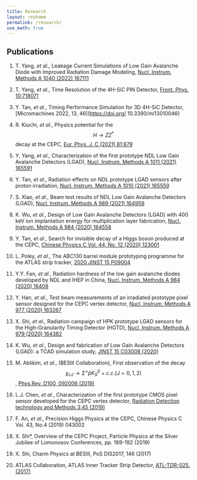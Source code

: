 ```yaml
---
title: Research
layout: reshome
permalink: /research/
use_math: true 
---
```



## Publications 

1. T. Yang, _et al_., Leakage Current Simulations of Low Gain Avalanche Diode with Improved Radiation Damage Modeling, [Nucl. Instrum. Methods A 1040 (2022) 167111](https://doi.org/10.1016/j.nima.2022.167111)  

1. T. Yang, _et al_., Time Resolution of the 4H-SiC PIN Detector, [Front. Phys. 10:718071](https://doi.org/10.3389/fphy.2022.718071) 

1. Y. Tan, _et al_., Timing Performance Simulation for 3D 4H-SiC Detector, [Micromachines 2022, 13, 46](https://doi.org/ 10.3390/mi13010046)


1.  R. Kiuchi, _et al_., Physics potential for the $$H\rightarrow ZZ^*$$ decay at the CEPC, [Eur. Phys. J. C (2021) 81:879](https://doi.org/10.1140/epjc/s10052-021-09653-0)  

2. Y. Yang, _et al_., Characterization of the first prototype NDL Low Gain Avalanche Detectors (LGAD), [Nucl. Instrum. Methods A 1011 (2021) 165591](https://doi.org/10.1016/j.nima.2021.165591)


3. Y. Tan, _et al_., Radiation effects on NDL prototype LGAD sensors after proton irradiation, [Nucl. Instrum. Methods A 1010 (2021) 165559](https://doi.org/10.1016/j.nima.2021.165559) 


4. S. Xiao,  _et al_., Beam test results of NDL Low Gain Avalanche Detectors (LGAD), [Nucl. Instrum. Methods A 989 (2021) 164959](https://doi.org/10.1016/j.nima.2020.164956)


5. K. Wu, _et al_., Design of Low Gain Avalanche Detectors (LGAD) with 400 keV ion implantation energy for multiplication layer fabrication, [Nucl. Instrum. Methods A 984 (2020) 164558](https://doi.org/10.1016/j.nima.2020.164558)  

6. Y. Tan, _et al_., Search for invisible decay of a Higgs boson produced at the CEPC, [Chinese Physics C Vol. 44, No. 12 (2020) 123001](https://doi.org/10.1088/1674-1137/abb4d8)

7.  L. Poley, _et al_., The ABC130 barrel module prototyping programme for the ATLAS strip tracker, [2020 JINST 15 P09004](https://doi.org/10.1088/1748-0221/15/09/P09004)  

9.  Y.Y. Fan, _et al_., Radiation hardness of the low gain avalanche diodes developed by NDL and IHEP in China, [Nucl. Instrum. Methods A 984  (2020) 16408](https://doi.org/10.1016/j.nima.2020.164608) 

10. Y. Han, _et al_., Test beam measurements of an irradiated prototype pixel sensor designed for the CEPC vertex detector, [Nucl. Instrum. Methods A 977 (2020) 163267](https://doi.org/10.1016/j.nima.2020.164267)

11. X. Shi, _et al_., Radiation campaign of HPK prototype LGAD sensors for the High-Granularity Timing Detector (HGTD), [Nucl. Instrum. Methods A 979 (2020) 164382](https://doi.org/10.1016/j.nima.2020.164382) 


12. K. Wu, _et al_., Design and fabrication of Low Gain Avalanche Detectors (LGAD): a TCAD simulation study, [JINST 15 C03008 (2020)](https://doi.org/10.1088/1748-0221/15/03/C03008)

13. M. Ablikim, _et al_., (BESIII Collaboration), First observation of the decay $$\chi_{cJ}\to\Sigma^{+}\bar{p}K_S^0 + c.c. (J=0,1,2)$$, [Phys.Rev. D100, 092006 (2019)](https://doi.org/10.1103/PhysRevD.100.092006)

14. L.J. Chen, _et al_., Characterization of the first prototype CMOS pixel sensor developed for the CEPC vertex detector, [Radiation Detection technology and Methods 3:45 (2019)](https://doi.org/10.1007/s41605-019-0124-0)

15. F. An, _et al_., Precision Higgs Physics at the CEPC, Chinese Physics C  Vol. 43, No.4 (2019) 043002 

16. X. Shi*, Overview of the CEPC Project, Particle Physics at the Silver Jubilee of Lomonosov Conferences, pp. 189-192 (2019) 

17. X. Shi, Charm Physics at BESIII, PoS DIS2017, 146 (2017)

18. ATLAS Collaboration, ATLAS Inner Tracker Strip Detector, [ATL-TDR-025, (2017)](https://cds.cern.ch/record/2257755/) 




